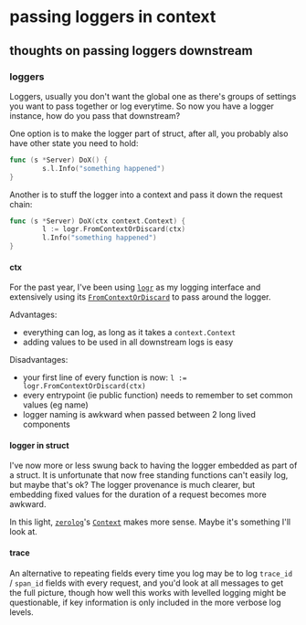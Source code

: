 # passing loggers in context

## thoughts on passing loggers downstream

### loggers

Loggers, usually you don't want the global one
as there's groups of settings you want to pass together or log everytime.
So now you have a logger instance,
how do you pass that downstream?

One option is to make the logger part of struct,
after all, you probably also have other state you need to hold:

```go
func (s *Server) DoX() {
        s.l.Info("something happened")
}
```

Another is to stuff the logger into a context and pass it down the request chain:

```go
func (s *Server) DoX(ctx context.Context) {
        l := logr.FromContextOrDiscard(ctx)
        l.Info("something happened")
}
```

#### ctx

For the past year,
I've been using [`logr`](https://pkg.go.dev/github.com/go-logr/logr) as my logging interface
and extensively using its [`FromContextOrDiscard`](https://pkg.go.dev/github.com/go-logr/logr#FromContextOrDiscard)
to pass around the logger.

Advantages:

- everything can log, as long as it takes a `context.Context`
- adding values to be used in all downstream logs is easy

Disadvantages:

- your first line of every function is now: `l := logr.FromContextOrDiscard(ctx)`
- every entrypoint (ie public function) needs to remember to set common values (eg name)
- logger naming is awkward when passed between 2 long lived components

#### logger in struct

I've now more or less swung back to having the logger embedded as part of a struct.
It is unfortunate that now free standing functions can't easily log,
but maybe that's ok?
The logger provenance is much clearer,
but embedding fixed values for the duration of a request becomes more awkward.

In this light, [`zerolog`](https://pkg.go.dev/github.com/rs/zerolog)'s
[`Context`](https://pkg.go.dev/github.com/rs/zerolog#Context) makes more sense.
Maybe it's something I'll look at.

#### trace

An alternative to repeating fields every time you log
may be to log `trace_id` / `span_id` fields with every request,
and you'd look at all messages to get the full picture,
though how well this works with levelled logging might be questionable,
if key information is only included in the more verbose log levels.
